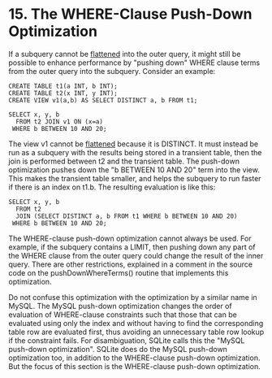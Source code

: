 # 15\. The WHERE\-Clause Push\-Down Optimization



 If a subquery cannot be [flattened](optoverview.html#flattening) into the outer query, it might
 still be possible to enhance performance by "pushing down" WHERE clause
 terms from the outer query into the subquery. Consider an example:




```
CREATE TABLE t1(a INT, b INT);
CREATE TABLE t2(x INT, y INT);
CREATE VIEW v1(a,b) AS SELECT DISTINCT a, b FROM t1;

SELECT x, y, b
  FROM t2 JOIN v1 ON (x=a)
 WHERE b BETWEEN 10 AND 20;

```


 The view v1 cannot be [flattened](optoverview.html#flattening) because it is DISTINCT. It must
 instead be run as a subquery with the results being stored in a
 transient table, then the join is performed between t2 and the
 transient table. The push\-down optimization pushes down the
 "b BETWEEN 10 AND 20" term into the view. This makes the transient
 table smaller, and helps the subquery to run faster if there
 is an index on t1\.b. The resulting evaluation is like this:




```
SELECT x, y, b
  FROM t2
  JOIN (SELECT DISTINCT a, b FROM t1 WHERE b BETWEEN 10 AND 20)
 WHERE b BETWEEN 10 AND 20;

```


 The WHERE\-clause push\-down optimization cannot always be used. For example,
 if the subquery contains a LIMIT, then pushing down any part of
 the WHERE clause from the outer query could change the result of
 the inner query. There are other restrictions, explained in a
 comment in the source code on the pushDownWhereTerms() routine
 that implements this optimization.




 Do not confuse this optimization with the optimization by a similar name
 in MySQL. The MySQL push\-down optimization changes the order of evaluation
 of WHERE\-clause constraints such that those that can be evaluated using
 only the index and without having to find the corresponding table row are
 evaluated first, thus avoiding an unnecessary table row lookup if the
 constraint fails. For disambiguation, SQLite calls this the
 "MySQL push\-down optimization". SQLite does do the MySQL push\-down
 optimization too, in addition to the WHERE\-clause push\-down optimization.
 But the focus of this section is the WHERE\-clause push\-down optimization.




